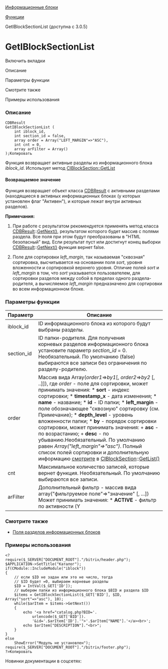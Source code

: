 [Информационные блоки](/api_help/iblock/index.php)

[Функции](/api_help/iblock/functions/index.php)

GetIBlockSectionList (доступна с 3.0.5)

GetIBlockSectionList
====================

Включить вкладки

Описание

Параметры функции

Смотрите также

Примеры использования

### Описание

```
CDBResult
GetIBlockSectionList (
	int iblock_id, 
	int section_id = false, 
	array order = Array("LEFT_MARGIN"=>"ASC"), 
	int cnt = 0, 
	array arFilter = Array() 
);Копировать
```

Функция возвращает активные разделы из информационного блока *iblock\_id*. Использует метод [CIBlockSection::GetList](/api_help/iblock/classes/ciblocksection/getlist.php)

#### Возвращаемое значение

Функция возвращает объект класса [CDBResult](/api_help/main/reference/cdbresult/index.php) с активными разделами (находящиеся в активных информационных блоках (у которых установлен флаг "Активен"), и которые лежат внутри активных разделов).

**Примечания:**

1. При работе с результатом рекомендуется применять метод класса [CDBResult](/api_help/main/reference/cdbresult/index.php)::[GetNext()](/api_help/main/reference/cdbresult/getnext.php), результатом которого будет массив с полями раздела. Все поля при этом будут преобразованы в "HTML безопасный" вид. Если результат пуст или достигнут конец выборки [CDBResult](/api_help/main/reference/cdbresult/index.php)::[GetNext()](/api_help/main/reference/cdbresult/getnext.php) функция вернет false.

2. Поле для сортировки *left\_margin*, так называемая "сквозная" сортировка, высчитывается на основании поля *sort*, уровня вложенности и сортировкой верхнего уровня. Отличие полей *sort* и *left\_margin* в том, что *sort* указывается пользователем, для сортировки разделов между собой в пределах одного раздела-родителя, а вычисляемое *left\_margin* предназначено для сортировки во всем информационном блоке.

### Параметры функции

| Параметр | Описание |
| --- | --- |
| iblock\_id | ID информационного блока из которого будут выбраны разделы. |
| section\_id | ID папки-родителя. Для получения корневых разделов информационного блока установите параметр *section\_id* = 0.   Необязательный. По умолчанию (false) выбираются все записи без ограничения по разделу-родителю. |
| order | Массив вида Array(*order1*=>*by1*[, *order2*=>*by2* [, ..]]), где *order* - поле для сортировки, может принимать значения:  * **sort** - индекс сортировки; * **timestamp\_x** - дата изменения; * **name** - название; * **id** - ID папки; * **left\_margin** - поле обозначающее "сквозную" сортировку (см. Примечание); * **depth\_level** - уровень вложенности папки; * **by** - порядок сортировки сортировки, может принимать значения:   + **asc** - по возрастанию;   + **desc** - по убыванию.Необязательный. По умолчанию равен *Array("left\_margin"=>"asc")*.  Полный список полей сортировки и дополнительную информацию [смотрите](/api_help/iblock/classes/ciblocksection/getlist.php) в [CIBlockSection](/api_help/iblock/classes/ciblocksection/index.php)::[GetList()](/api_help/iblock/classes/ciblocksection/getlist.php) |
| cnt | Максимальное количество записей, которые вернет функция.   Необязательный. По умолчанию выбираются все записи. |
| arFilter | Дополнительный фильтр - массив вида array("фильтруемое поле"=>"значение" [, ...])   Может принимать значения:  * **ACTIVE** - фильтр по активности (Y|N); * **GLOBAL\_ACTIVE** - фильтр по активности, учитывая активность вышележащих разделов (Y|N); * **NAME** - по названию (можно искать по шаблону [%\_]); * **CODE** - по символьному коду (по шаблону [%\_]); * **EXTERNAL\_ID** - по внешнему коду (по шаблону [%\_]); * **IBLOCK\_ID** - по коду информационного блока; * **DEPTH\_LEVEL** - по уровню вложенности; * **SECTION\_ID** - по разделу-родителю; * *LEFT\_BORDER, RIGHT\_BORDER* - по левой и правой границе (поля **LEFT\_MARGIN** и **RIGHT\_MARGIN**, см. примечание); * **ID** - по коду; * *PROPERTY -* по значениям свойств внутрилежащих элементов, PROPERTY - массив вида Array("код свойства"=>"значение", ...).  Необязательное. По умолчанию записи не фильтруются дополнительно.     Все фильтруемые поля могут содержать перед названием [тип проверки фильтра](http://dev.1c-bitrix.ru/learning/course/index.php?COURSE_ID=43&LESSON_ID=2683).     Полный список параметров фильтра и дополнительную информацию [b](/api_help/iblock/classes/ciblocksection/getlist.php) в **[CIBlockSection](/api_help/iblock/classes/ciblocksection/index.php)::[GetList()](/api_help/iblock/classes/ciblocksection/getlist.php)** |

### Смотрите также

* [Поля разделов информационных блоков](/api_help/iblock/fields.php#fsection)

### Примеры использования

```
<?
require($_SERVER["DOCUMENT_ROOT"]."/bitrix/header.php");
$APPLICATION->SetTitle("Каталог");
if(CModule::IncludeModule("iblock"))
{
	// если $ID не задан или это не число, тогда 
	// $ID будет =0, выбираем корневые разделы
	$ID = IntVal($_GET['ID']);
	// выберем папки из информационного блока $BID и раздела $ID
	$items = GetIBlockSectionList($_GET['BID'], $ID, Array("sort"=>"asc"), 10);
	while($arItem = $items->GetNext())
	{
		echo '<a href="catalog.php?BID='.
			urlencode($_GET['BID']).
			'&id='.$arItem['ID'].'">'.$arItem["NAME"].'</a><br>';
		echo $arItem["DESCRIPTION"]."<br>";
	}
}
else
	ShowError("Модуль не установлен");
require($_SERVER["DOCUMENT_ROOT"]."/bitrix/footer.php");
?>Копировать
```

Новинки документации в соцсетях: